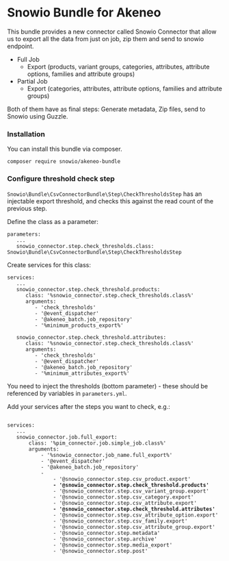 # Snowio Bundle for Akeneo

This bundle provides a new connector called Snowio Connector that allow us to export all the data from just on job, zip them and send to snowio endpoint.

* Full Job
    * Export (products, variant groups, categories, attributes, attribute options, families and attribute groups)  
* Partial Job
    * Export (categories, attributes, attribute options, families and attribute groups)

Both of them have as final steps: Generate metadata, Zip files, send to Snowio using Guzzle.

### Installation

You can install this bundle via composer.
```
composer require snowio/akeneo-bundle
```

### Configure threshold check step

`Snowio\Bundle\CsvConnectorBundle\Step\CheckThresholdsStep` has an injectable export threshold, and checks this against the read count of the previous step.

Define the class as a parameter:
```
parameters:
   ...
   snowio_connector.step.check_thresholds.class: Snowio\Bundle\CsvConnectorBundle\Step\CheckThresholdsStep
```

Create services for this class:
```
services:
   ...
   snowio_connector.step.check_threshold.products:
      class: '%snowio_connector.step.check_thresholds.class%'
      arguments:
         - 'check_thresholds'
         - '@event_dispatcher'
         - '@akeneo_batch.job_repository'
         - '%minimum_products_export%'

   snowio_connector.step.check_threshold.attributes:
      class: '%snowio_connector.step.check_thresholds.class%'
      arguments:
         - 'check_thresholds'
         - '@event_dispatcher'
         - '@akeneo_batch.job_repository'
         - '%minimum_attributes_export%'
```

You need to inject the thresholds (bottom parameter) - these should be referenced by variables in `parameters.yml`.

Add your services after the steps you want to check, e.g.:

<pre><code>
services:
   ...
   snowio_connector.job.full_export:
       class: '%pim_connector.job.simple_job.class%'
       arguments:
           - '%snowio_connector.job_name.full_export%'
           - '@event_dispatcher'
           - '@akeneo_batch.job_repository'
           -
               - '@snowio_connector.step.csv_product.export'
               <b>- '@snowio_connector.step.check_threshold.products'</b>
               - '@snowio_connector.step.csv_variant_group.export'
               - '@snowio_connector.step.csv_category.export'
               - '@snowio_connector.step.csv_attribute.export'
               <b>- '@snowio_connector.step.check_threshold.attributes'</b>
               - '@snowio_connector.step.csv_attribute_option.export'
               - '@snowio_connector.step.csv_family.export'
               - '@snowio_connector.step.csv_attribute_group.export'
               - '@snowio_connector.step.metadata'
               - '@snowio_connector.step.archive'
               - '@snowio_connector.step.media_export'
               - '@snowio_connector.step.post'
<pre><code>
